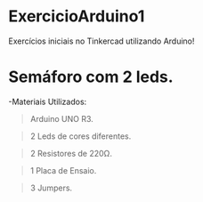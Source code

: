 # ExercicioArduino1
Exercícios iniciais no Tinkercad utilizando Arduino!

# Semáforo com 2 leds.

-Materiais Utilizados:
> Arduino UNO R3.

> 2 Leds de cores diferentes.

> 2 Resistores de 220Ω.

> 1 Placa de Ensaio.

> 3 Jumpers.
